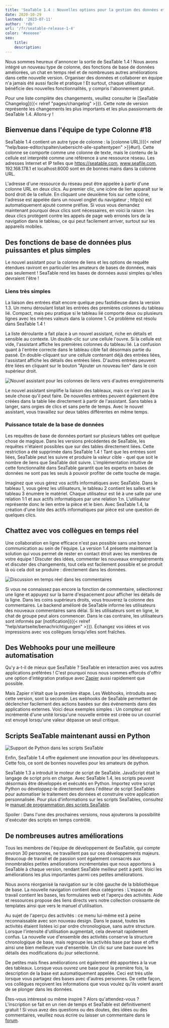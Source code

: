 ```yaml
---
title: 'SeaTable 1.4 : Nouvelles options pour la gestion des données et la collaboration en ligne - SeaTable'
date: 2020-10-29
lastmod: '2023-07-11'
author: 'rdb'
url: '/fr/seatable-release-1-4'
color: '#eeeeee'
seo:
    title:
    description:
---
```


Nous sommes heureux d'annoncer la sortie de SeaTable 1.4 ! Nous avons intégré un nouveau type de colonne, des fonctions de base de données améliorées, un chat en temps réel et de nombreuses autres améliorations dans cette nouvelle version. Organiser des données et collaborer en équipe n'a jamais été aussi facile et pratique ! Et surtout, chaque utilisateur bénéficie des nouvelles fonctionnalités, y compris l'abonnement gratuit.

Pour une liste complète des changements, veuillez consulter le [SeaTable Changelog]({{< relref "pages/changelog" >}}). Cette note de version représente les changements les plus importants et les plus passionnants de SeaTable 1.4. Allons-y !

## Bienvenue dans l'équipe de type Colonne #18

SeaTable 1.4 contient un autre type de colonne : la [colonne URL]({{< relref "help/base-editor/spalten/uebersicht-alle-spaltentypen" >}}#url). Cette colonne se comporte comme une colonne de texte, mais le contenu de la cellule est interprété comme une référence à une ressource réseau. Les adresses Internet et IP telles que https://seatable.com, www.seafile.com, 192.168.178.1 et localhost:8000 sont en de bonnes mains dans la colonne URL.

L'adresse d'une ressource du réseau peut être appelée à partir d'une colonne URL en deux clics. Au premier clic, une icône de lien apparaît sur le bord droit de la cellule. En cliquant une deuxième fois sur cette icône, l'adresse est appelée dans un nouvel onglet du navigateur ; http(s) est automatiquement ajouté comme préfixe. Si vous vous demandez maintenant pourquoi deux clics sont nécessaires, en voici la raison : les deux clics protègent contre les appels de page web erronés lors de la navigation dans le tableau, ce qui peut facilement arriver, surtout sur les appareils mobiles.

## Des fonctions de base de données plus puissantes et plus simples

Le nouvel assistant pour la colonne de liens et les options de requête étendues raviront en particulier les amateurs de bases de données, mais pas seulement ! SeaTable rend les bases de données aussi simples qu'elles devraient l'être !

### Liens très simples

La liaison des entrées était encore quelque peu fastidieuse dans la version 1.3. Un menu déroulant listait les entrées des premières colonnes du tableau lié. Compact, mais peu pratique si le tableau lié comporte deux ou plusieurs lignes avec les mêmes valeurs dans la colonne 1. Ce problème est résolu dans SeaTable 1.4 !

La liste déroulante a fait place à un nouvel assistant, riche en détails et sensible au contexte. Un double-clic sur une cellule l'ouvre. Si la cellule est vide, l'assistant affiche les premières colonnes du tableau lié. La confusion quant à l'entrée correcte dans le tableau cible fait désormais partie du passé. En double-cliquant sur une cellule contenant déjà des entrées liées, l'assistant affiche les détails des entrées liées. D'autres entrées peuvent être liées en cliquant sur le bouton "Ajouter un nouveau lien" dans le coin supérieur droit.

![Nouvel assistant pour les colonnes de liens vers d'autres enregistrements](linking-dialog.png)

Le nouvel assistant simplifie la liaison des tableaux, mais ce n'est pas la seule chose qu'il peut faire. De nouvelles entrées peuvent également être créées dans la table liée directement à partir de l'assistant. Sans tables à langer, sans orgies de clics et sans perte de temps. Avec le nouvel assistant, vous travaillez sur deux tables différentes en même temps.

### Puissance totale de la base de données

Les requêtes de base de données portant sur plusieurs tables ont quelque chose de magique. Dans les versions précédentes de SeaTable, les requêtes n'étaient possibles que sur des tables directement liées. Cette restriction a été supprimée dans SeaTable 1.4 ! Tant que les entrées sont liées, SeaTable peut les suivre et produire la valeur cible - quel que soit le nombre de liens que SeaTable doit suivre. L'implémentation intuitive de cette fonctionnalité dans SeaTable garantit que les experts en bases de données ne sont pas les seuls à pouvoir profiter de cette touche de magie.

Imaginez que vous gérez vos actifs informatiques avec SeaTable. Dans le tableau 1, vous gérez les utilisateurs, le tableau 2 contient les salles et le tableau 3 énumère le matériel. Chaque utilisateur est lié à une salle par une relation 1:1 et aux actifs informatiques par une relation 1:n. L'utilisateur représente donc le lien entre la pièce et le bien. Avec SeaTable 1.4, la création d'une liste des actifs informatiques par pièce est une question de quelques clics.

## Chattez avec vos collègues en temps réel

Une collaboration en ligne efficace n'est pas possible sans une bonne communication au sein de l'équipe. La version 1.4 présente maintenant la solution qui vous permet de rester en contact étroit avec les membres de votre équipe ! Discuter des idées, commenter les nouveaux enregistrements et discuter des changements, tout cela est facilement possible et se produit là où cela doit se produire : directement dans les données.

![Discussion en temps réel dans les commentaires](comment-chat.png)

Si vous ne connaissez pas encore la fonction de commentaire, sélectionnez une ligne et appuyez sur la barre d'espacement pour afficher les détails de la ligne. Dans les coins supérieurs droits, vous trouverez la colonne des commentaires. Le backend amélioré de SeaTable informe les utilisateurs des nouveaux commentaires sans délai. Si les utilisateurs sont en ligne, le chat de groupe peut alors commencer. Dans le cas contraire, les utilisateurs sont informés par [notification]({{< relref "help/startseite/benachrichtigungen" >}}). Échangez vos idées et vos impressions avec vos collègues lorsqu'elles sont fraîches.

## Des Webhooks pour une meilleure automatisation

Qu'y a-t-il de mieux que SeaTable ? SeaTable en interaction avec vos autres applications préférées ! C'est pourquoi nous nous sommes efforcés d'offrir une option d'intégration pratique avec [Zapier](https://zapier.com/apps/seatable/integrations) aussi rapidement que possible.

Mais Zapier n'était que la première étape. Les Webhooks, introduits avec cette version, sont la seconde. Les webhooks de SeaTable permettent de déclencher facilement des actions basées sur des événements dans des applications externes. Voici deux exemples simples : Un compteur est incrémenté d'une unité lorsqu'une nouvelle entrée est créée ou un courriel est envoyé lorsqu'une valeur dépasse un seuil critique.

## Scripts SeaTable maintenant aussi en Python

![Support de Python dans les scripts SeaTable](python.png)

Enfin, SeaTable 1.4 offre également une innovation pour les développeurs. Cette fois, ce sont de bonnes nouvelles pour les amateurs de python.

SeaTable 1.3 a introduit le moteur de script de SeaTable. JavaScript était le langage de script pris en charge. Avec SeaTable 1.4, les scripts peuvent désormais être développés et exécutés en Python. Importez votre script Python ou développez-le directement dans l'éditeur de script SeaTables pour automatiser le traitement des données et construire votre application personnalisée. Pour plus d'informations sur les scripts SeaTables, consultez le [manuel de programmation des scripts SeaTable](https://seatable.github.io/seatable-scripts/).

Spoiler : Dans l'une des prochaines versions, nous ajouterons la possibilité d'exécuter des scripts en temps contrôlé.

## De nombreuses autres améliorations

Tous les membres de l'équipe de développement de SeaTable, qui compte environ 30 personnes, ne travaillent pas sur ces développements majeurs. Beaucoup de travail et de passion sont également consacrés aux innombrables petites améliorations incrémentales que nous apportons à SeaTable à chaque version, rendant SeaTable meilleur petit à petit. Voici les améliorations les plus importantes parmi ces petites améliorations.

Nous avons réorganisé la navigation sur le côté gauche de la bibliothèque de base. La nouvelle navigation contient deux catégories : L'espace de travail contient les bases, les formulaires web et l'aperçu des activités. Aide et ressources propose des liens directs vers notre collection croissante de templates ainsi que vers le manuel d'utilisation.

Au sujet de l'aperçu des activités : ce menu lui-même est à peine reconnaissable avec son nouveau design. Dans le passé, toutes les activités étaient listées ici par ordre chronologique, sans autre structure. Lorsque l'intensité d'utilisation augmentait, cela devenait rapidement confus. La nouvelle vue d'ensemble des activités conserve la structure chronologique de base, mais regroupe les activités base par base et offre ainsi une bien meilleure vue d'ensemble. Un clic sur une base ouvre les détails des modifications du jour sélectionné.

De petites mais fines améliorations ont également été apportées à la vue des tableaux. Lorsque vous ouvrez une base pour la première fois, la description de la base est automatiquement appelée. Ceci est très utile lorsque vous partagez des bases avec d'autres personnes. De cette façon, vos collègues reçoivent les informations que vous voulez qu'ils voient avant de se plonger dans les données.

Êtes-vous intéressé ou même inspiré ? Alors qu'attendez-vous ? L'inscription se fait en un rien de temps et SeaTable est définitivement gratuit ! Si vous avez des questions ou des doutes, des idées ou des commentaires, veuillez nous écrire ou laisser un commentaire dans le [forum](https://forum.seatable.com).
